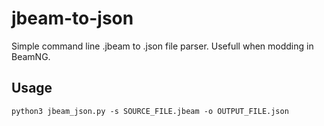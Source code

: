 # jbeam-to-json
Simple command line .jbeam to .json file parser. Usefull when modding in BeamNG.

## Usage
```
python3 jbeam_json.py -s SOURCE_FILE.jbeam -o OUTPUT_FILE.json
```
